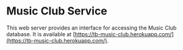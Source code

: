 # Music Club Service

This web server provides an interface for accessing the Music Club database. It is available at [https://tb-music-club.herokuapp.com/](https://tb-music-club.herokuapp.com/).
